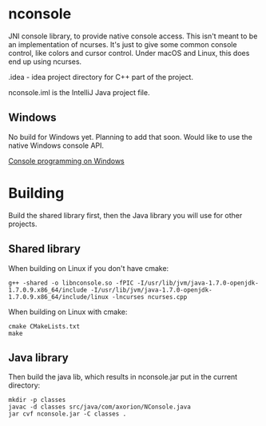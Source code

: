 # nconsole
JNI console library, to provide native console access. This isn't meant to be an implementation of ncurses. 
It's just to give some common console control, like colors and cursor control. Under macOS and Linux, this 
does end up using ncurses. 

.idea - idea project directory for C++ part of the project.

nconsole.iml is the IntelliJ Java project file.

## Windows 
No build for Windows yet. Planning to add that soon. Would like to use the native Windows console API.

[Console programming on Windows](https://docs.microsoft.com/en-us/windows/console/console-reference)

# Building 
Build the shared library first, then the Java library you will use for other projects.

## Shared library
When building on Linux if you don't have cmake: 

```
g++ -shared -o libnconsole.so -fPIC -I/usr/lib/jvm/java-1.7.0-openjdk-1.7.0.9.x86_64/include -I/usr/lib/jvm/java-1.7.0-openjdk-1.7.0.9.x86_64/include/linux -lncurses ncurses.cpp
```

When building on Linux with cmake:

```
cmake CMakeLists.txt
make
```

## Java library
Then build the java lib, which results in nconsole.jar put in the current directory:

```
mkdir -p classes
javac -d classes src/java/com/axorion/NConsole.java
jar cvf nconsole.jar -C classes .
```

[garfield]: https://github.com/abathur8bit/garfield
[nconsole]: https://github.com/abathur8bit/nconsole
